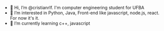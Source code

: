 - 👋 Hi, I’m @cristianrlf. I'm computer engineering student for UFBA
- 👀 I’m interested in Python, Java, Front-end like javascript, node.js, react. For now it's it.
- 🌱 I’m currently learning c++, javascript
<!---
cristianrlf/cristianrlf is a ✨ special ✨ repository because its `README.md` (this file) appears on your GitHub profile.
You can click the Preview link to take a look at your changes.
--->
